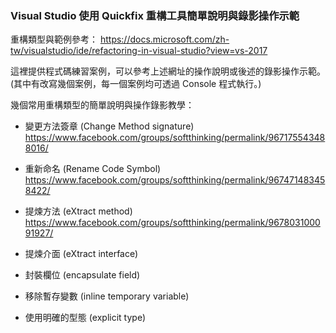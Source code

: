 ### Visual Studio 使用 Quickfix 重構工具簡單說明與錄影操作示範

重構類型與範例參考：
https://docs.microsoft.com/zh-tw/visualstudio/ide/refactoring-in-visual-studio?view=vs-2017

這裡提供程式碼練習案例，可以參考上述網址的操作說明或後述的錄影操作示範。  
(其中有改寫幾個案例，每一個案例均可透過 Console 程式執行。)

幾個常用重構類型的簡單說明與操作錄影教學：

* 變更方法簽章 (Change Method signature)  
    https://www.facebook.com/groups/softthinking/permalink/967175543488016/

* 重新命名 (Rename Code Symbol)  
    https://www.facebook.com/groups/softthinking/permalink/967471483458422/
* 提煉方法 (eXtract method)  
    https://www.facebook.com/groups/softthinking/permalink/967803100091927/
* 提煉介面 (eXtract interface)
* 封裝欄位 (encapsulate field)
* 移除暫存變數 (inline temporary variable)
* 使用明確的型態 (explicit type)
